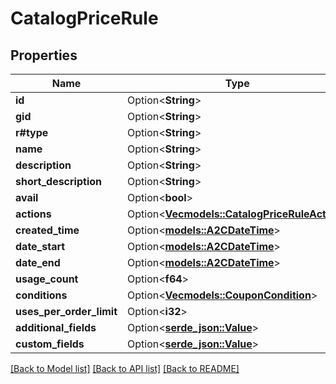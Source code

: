 # CatalogPriceRule

## Properties

Name | Type | Description | Notes
------------ | ------------- | ------------- | -------------
**id** | Option<**String**> |  | [optional]
**gid** | Option<**String**> |  | [optional]
**r#type** | Option<**String**> |  | [optional]
**name** | Option<**String**> |  | [optional]
**description** | Option<**String**> |  | [optional]
**short_description** | Option<**String**> |  | [optional]
**avail** | Option<**bool**> |  | [optional]
**actions** | Option<[**Vec<models::CatalogPriceRuleAction>**](CatalogPriceRule_Action.md)> |  | [optional]
**created_time** | Option<[**models::A2CDateTime**](A2CDateTime.md)> |  | [optional]
**date_start** | Option<[**models::A2CDateTime**](A2CDateTime.md)> |  | [optional]
**date_end** | Option<[**models::A2CDateTime**](A2CDateTime.md)> |  | [optional]
**usage_count** | Option<**f64**> |  | [optional]
**conditions** | Option<[**Vec<models::CouponCondition>**](Coupon_Condition.md)> |  | [optional]
**uses_per_order_limit** | Option<**i32**> |  | [optional]
**additional_fields** | Option<[**serde_json::Value**](.md)> |  | [optional]
**custom_fields** | Option<[**serde_json::Value**](.md)> |  | [optional]

[[Back to Model list]](../README.md#documentation-for-models) [[Back to API list]](../README.md#documentation-for-api-endpoints) [[Back to README]](../README.md)


